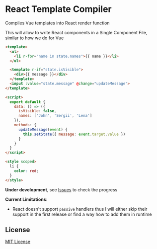 # React Template Compiler

Compiles Vue templates into React render function

This will allow to write React components in a Single Component File, similar to how we do for Vue

```html
<template>
  <ul>
    <li r-for="name in state.names">{{ name }}</li>
  </ul>

  <template r-if="state.isVisible">
    <div>{{ message }}</div>
  </template>
  <input :value="state.message" @change="updateMessage">
</template>

<script>
  export default {
    data: () => ({
      isVisible: false,
      names: ['John', 'Sergii', 'Lena']
    }),
    methods: {
      updateMessage(event) {
        this.setState({ message: event.target.value })
      }
    }
  }
</script>

<style scoped>
  li {
    color: red;
  }
</style>
```

**Under development**, see [Issues](/issues) to check the progress

**Current Limitations**:
* React doesn't support `passive` handlers thus I will either skip their support in the first release or find a way how to add them in runtime

## License

[MIT License](http://www.opensource.org/licenses/MIT)
